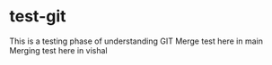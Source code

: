# test-git
This is a testing phase of understanding GIT
Merge test here in main
Merging test here in vishal
